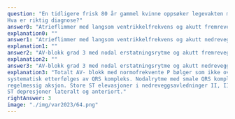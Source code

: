 ```yaml
---
question: "En tidligere frisk 80 år gammel kvinne oppsøker legevakten med ubehag i brystet som har stått på i 2 timer. Hun er også kvalm og uvel. Legevaktslegen finner pulsfrekvens 40 per minutt, blodtrykk 80/50 mmHg og SpO2 94%. Det tas EKG som ser slik ut:
Hva er riktig diagnose?"
answer0: "Atrieflimmer med langsom ventrikkelfrekvens og akutt fremreveggsinfarkt (STEMI)"
explanation0: ""
answer1: "Atrieflimmer med langsom ventrikkelfrekvens og akutt nedreveggsinfarkt (STEMI)"
explanation1: ""
answer2: "AV-blokk grad 3 med nodal erstatningsrytme og akutt fremreveggsinfarkt (STEMI)"
explanation2: ""
answer3: "AV-blokk grad 3 med nodal erstatningsrytme og akutt nedreveggsinfarkt (STEMI)"
explanation3: "Totalt AV- blokk med normofrekvente P bølger som ikke overledes gjennom AV-knuten da de ikke
systematisk etterfølges av QRS kompleks. Nodalrytme med smale QRS kompleks med
regelmessig aksjon. Store ST elevasjoner i nedreveggsavledninger II, III og aVF, samt resiproke
ST depresjoner lateralt og anteriort."
rightAnswer: 3
image: "./img/var2023/64.png"
---
```



